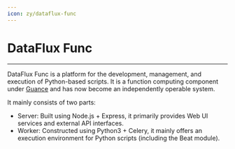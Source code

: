 ```yaml
---
icon: zy/dataflux-func
---
```


# DataFlux Func
---

DataFlux Func is a platform for the development, management, and execution of Python-based scripts. It is a function computing component under [Guance](https://guance.com/) and has now become an independently operable system.

It mainly consists of two parts:

- Server: Built using Node.js + Express, it primarily provides Web UI services and external API interfaces.
- Worker: Constructed using Python3 + Celery, it mainly offers an execution environment for Python scripts (including the Beat module).
